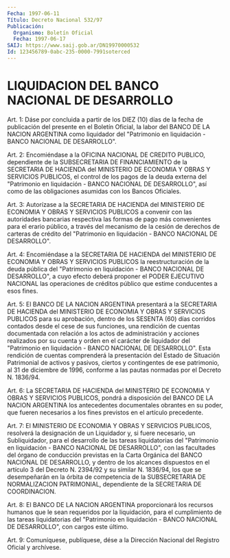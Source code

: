 ```yaml
---
Fecha: 1997-06-11
Título: Decreto Nacional 532/97
Publicación:
  Organismo: Boletín Oficial
  Fecha: 1997-06-17
SAIJ: https://www.saij.gob.ar/DN19970000532
Id: 123456789-0abc-235-0000-7991soterced
---
```

# LIQUIDACION DEL BANCO NACIONAL DE DESARROLLO

<a id="1"></a>
Art. 1: Dáse por concluida a partir de los DIEZ (10) días de la fecha de publicación del presente en el Boletín Oficial, la labor del BANCO DE LA NACION ARGENTINA como liquidador del "Patrimonio en liquidación - BANCO NACIONAL DE DESARROLLO".

<a id="2"></a>
Art. 2: Encomiéndase a la OFICINA NACIONAL DE CREDITO PUBLICO, dependiente de la SUBSECRETARIA DE FINANCIAMIENTO de la SECRETARIA DE HACIENDA del MINISTERIO DE ECONOMIA Y OBRAS Y SERVICIOS PUBLICOS, el control de los pagos de la deuda externa del "Patrimonio en liquidación - BANCO NACIONAL DE DESARROLLO", así como de las obligaciones asumidas con los Bancos Oficiales.

<a id="3"></a>
Art. 3: Autorízase a la SECRETARIA DE HACIENDA del MINISTERIO DE ECONOMIA Y OBRAS Y SERVICIOS PUBLICOS a convenir con las autoridades bancarias respectiva las formas de pago más convenientes para el erario público, a través del mecanismo de la cesión de derechos de carteras de crédito del "Patrimonio en liquidación - BANCO NACIONAL DE DESARROLLO".

<a id="4"></a>
Art. 4: Encomiéndase a la SECRETARIA DE HACIENDA del MINISTERIO DE ECONOMIA Y OBRAS Y SERVICIOS PUBLICOS la reestructuración de la deuda pública del "Patrimonio en liquidación - BANCO NACIONAL DE DESARROLLO", a cuyo efecto deberá proponer el PODER EJECUTIVO NACIONAL las operaciones de créditos público que estime conducentes a esos fines.

<a id="5"></a>
Art. 5: El BANCO DE LA NACION ARGENTINA presentará a la SECRETARIA DE HACIENDA del MINISTERIO DE ECONOMIA Y OBRAS Y SERVICIOS PUBLICOS para su aprobación, dentro de los SESENTA (60) días corridos contados desde el cese de sus funciones, una rendición de cuentas documentada con relación a los actos de administración y acciones realizados por su cuenta y orden en el carácter de liquidador del "Patrimonio en liquidación - BANCO NACIONAL DE DESARROLLO". Esta rendición de cuentas comprenderá la presentación del Estado de Situación Patrimonial de activos y pasivos, ciertos y contingentes de ese patrimonio, al 31 de diciembre de 1996, conforme a las pautas normadas por el Decreto N. 1836/94.

<a id="6"></a>
Art. 6: La SECRETARIA DE HACIENDA del MINISTERIO DE ECONOMIA Y OBRAS Y SERVICIOS PUBLICOS, pondrá a disposición del BANCO DE LA NACION ARGENTINA los antecedentes documentales obrantes en su poder, que fueren necesarios a los fines previstos en el artículo precedente.

<a id="7"></a>
Art. 7: El MINISTERIO DE ECONOMIA Y OBRAS Y SERVICIOS PUBLICOS, resolverá la designación de un Liquidador y, si fuere necesario, un Subliquidador, para el desarrollo de las tareas liquidatorias del "Patrimonio en liquidación - BANCO NACIONAL DE DESARROLLO", con las facultades del órgano de conducción previstas en la Carta Orgánica del BANCO NACIONAL DE DESARROLLO, y dentro de los alcances dispuestos en el artículo 3 del Decreto N. 2394/92 y su similar N. 1836/94, los que se desempeñarán en la órbita de competencia de la SUBSECRETARIA DE NORMALIZACION PATRIMONIAL, dependiente de la SECRETARIA DE COORDINACION.

<a id="8"></a>
Art. 8: El BANCO DE LA NACION ARGENTINA proporcionará los recursos humanos que le sean requeridos por la liquidación, para el cumplimiento de las tareas liquidatorias del "Patrimonio en liquidación - BANCO NACIONAL DE DESARROLLO", con cargos este último.

<a id="9"></a>
Art. 9: Comuníquese, publíquese, dése a la Dirección Nacional del Registro Oficial y archívese.